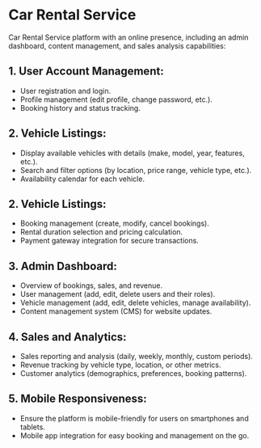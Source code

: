 # Car Rental Service
Car Rental Service platform with an online presence, including an admin dashboard, content management, and sales analysis capabilities:

## 1. User Account Management:
- User registration and login.
- Profile management (edit profile, change password, etc.).
- Booking history and status tracking.

## 2. Vehicle Listings:
- Display available vehicles with details (make, model, year, features, etc.).
- Search and filter options (by location, price range, vehicle type, etc.).
- Availability calendar for each vehicle.

## 2. Vehicle Listings:
- Booking management (create, modify, cancel bookings).
- Rental duration selection and pricing calculation.
- Payment gateway integration for secure transactions.

## 3. Admin Dashboard:
- Overview of bookings, sales, and revenue.
- User management (add, edit, delete users and their roles).
- Vehicle management (add, edit, delete vehicles, manage availability).
- Content management system (CMS) for website updates.

## 4. Sales and Analytics:
- Sales reporting and analysis (daily, weekly, monthly, custom periods).
- Revenue tracking by vehicle type, location, or other metrics.
- Customer analytics (demographics, preferences, booking patterns).

## 5. Mobile Responsiveness:
- Ensure the platform is mobile-friendly for users on smartphones and tablets.
- Mobile app integration for easy booking and management on the go.
